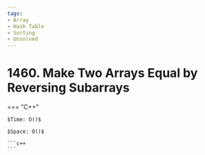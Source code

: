 ```yaml
---
tags:
- Array
- Hash Table
- Sorting
- Unsolved
---
```



# 1460. Make Two Arrays Equal by Reversing Subarrays

=== "C++"

    $Time: O()$

    $Space: O()$

    ```c++
    ```